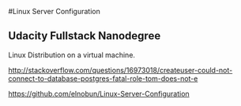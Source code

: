 #Linux Server Configuration 
## Udacity Fullstack Nanodegree

Linux Distribution on a virtual machine. 

http://stackoverflow.com/questions/16973018/createuser-could-not-connect-to-database-postgres-fatal-role-tom-does-not-e

https://github.com/elnobun/Linux-Server-Configuration

